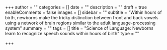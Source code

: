+++
author = ""
categories = []
date = ""
description = ""
draft = true
enableComments = false
images = []
sidebar = ""
subtitle = "Within hours of birth, newborns make the tricky distinction between front and back vowels using a network of brain regions similar to the adult language-processing system"
summary = ""
tags = []
title = "Science of Language: Newborns learn to recognize speech sounds within hours of birth"
type = ""

+++
